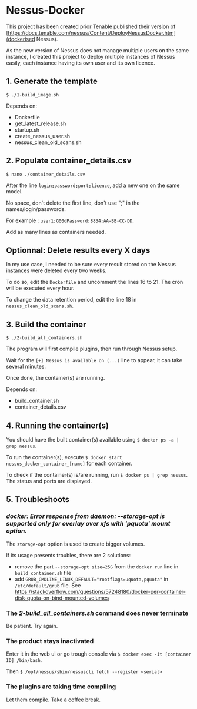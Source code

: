 # Nessus-Docker
This project has been created prior Tenable published their version of [https://docs.tenable.com/nessus/Content/DeployNessusDocker.htm](dockerised Nessus).

As the new version of Nessus does not manage multiple users on the same instance, I created this project to deploy multiple instances of Nessus easily, each instance having its own user and its own licence.

## 1. Generate the template
`$ ./1-build_image.sh`

Depends on:
- Dockerfile
- get_latest_release.sh
- startup.sh
- create_nessus_user.sh
- nessus_clean_old_scans.sh

## 2. Populate container_details.csv
`$ nano ./container_details.csv`

After the line `login;password;port;licence`, add a new one on the same model.

No space, don't delete the first line, don't use ";" in the names/login/passwords.

For example : `user1;G00dPassword;8834;AA-BB-CC-DD`.

Add as many lines as containers needed.

## Optionnal: Delete results every X days
In my use case, I needed to be sure every result stored on the Nessus instances were deleted every two weeks.

To do so, edit the `Dockerfile` and uncomment the lines 16 to 21. The cron will be executed every hour.

To change the data retention period, edit the line 18 in `nessus_clean_old_scans.sh`.

## 3. Build the container
`$ ./2-build_all_containers.sh`

The program will first compile plugins, then run through Nessus setup.

Wait for the `[+] Nessus is available on (...)` line to appear, it can take several minutes.

Once done, the container(s) are running.

Depends on:
- build_container.sh
- container_details.csv

## 4. Running the container(s)
You should have the built container(s) available using `$ docker ps -a | grep nessus`.

To run the container(s), execute `$ docker start nessus_docker_container_[name]` for each container.

To check if the container(s) is/are running, run `$ docker ps | grep nessus`. The status and ports are displayed.

## 5. Troubleshoots
### *docker: Error response from daemon: --storage-opt is supported only for overlay over xfs with 'pquota' mount option.*
The `storage-opt` option is used to create bigger volumes.

If its usage presents troubles, there are 2 solutions:
- remove the part `--storage-opt size=25G` from the `docker run` line in `build_container.sh` file
- add `GRUB_CMDLINE_LINUX_DEFAULT="rootflags=uquota,pquota"` in `/etc/default/grub` file. See https://stackoverflow.com/questions/57248180/docker-per-container-disk-quota-on-bind-mounted-volumes

### The *2-build_all_containers.sh* command does never terminate
Be patient. Try again.

### The product stays inactivated
Enter it in the web ui or go trough console via `$ docker exec -it [container ID] /bin/bash`.

Then `$ /opt/nessus/sbin/nessuscli fetch --register <serial>`

### The plugins are taking time compiling
Let them compile. Take a coffee break.
